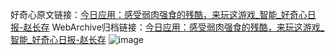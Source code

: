 好奇心原文链接：[今日应用：感受弱肉强食的残酷，来玩这游戏_智能_好奇心日报-赵长存](https://www.qdaily.com/articles/9266.html)
WebArchive归档链接：[今日应用：感受弱肉强食的残酷，来玩这游戏_智能_好奇心日报-赵长存](http://web.archive.org/web/20160414222814/http://www.qdaily.com/articles/9266.html)
![image](http://ww3.sinaimg.cn/large/007d5XDply1g3vexjjvpuj30u03on4qp)